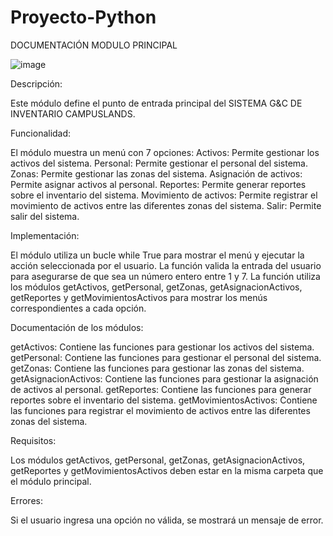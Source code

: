 # Proyecto-Python

DOCUMENTACIÓN MODULO PRINCIPAL

![image](https://github.com/Juannnrv/proyectoPython/assets/160557063/af1b679a-f1bd-4bfa-975d-9723eb31322b)


Descripción:

Este módulo define el punto de entrada principal del SISTEMA G&C DE INVENTARIO CAMPUSLANDS.

Funcionalidad:

El módulo muestra un menú con 7 opciones:
Activos: Permite gestionar los activos del sistema.
Personal: Permite gestionar el personal del sistema.
Zonas: Permite gestionar las zonas del sistema.
Asignación de activos: Permite asignar activos al personal.
Reportes: Permite generar reportes sobre el inventario del sistema.
Movimiento de activos: Permite registrar el movimiento de activos entre las diferentes zonas del sistema.
Salir: Permite salir del sistema.

Implementación:

El módulo utiliza un bucle while True para mostrar el menú y ejecutar la acción seleccionada por el usuario.
La función valida la entrada del usuario para asegurarse de que sea un número entero entre 1 y 7.
La función utiliza los módulos getActivos, getPersonal, getZonas, getAsignacionActivos, getReportes y getMovimientosActivos para mostrar los menús correspondientes a cada opción.

Documentación de los módulos:

getActivos: Contiene las funciones para gestionar los activos del sistema.
getPersonal: Contiene las funciones para gestionar el personal del sistema.
getZonas: Contiene las funciones para gestionar las zonas del sistema.
getAsignacionActivos: Contiene las funciones para gestionar la asignación de activos al personal.
getReportes: Contiene las funciones para generar reportes sobre el inventario del sistema.
getMovimientosActivos: Contiene las funciones para registrar el movimiento de activos entre las diferentes zonas del sistema.

Requisitos:

Los módulos getActivos, getPersonal, getZonas, getAsignacionActivos, getReportes y getMovimientosActivos deben estar en la misma carpeta que el módulo principal.

Errores:

Si el usuario ingresa una opción no válida, se mostrará un mensaje de error.
